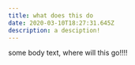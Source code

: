 ```yaml
---
title: what does this do
date: 2020-03-10T18:27:31.645Z
description: a desciption!
---
```

some body text, where will this go!!!!